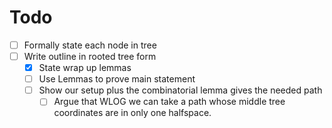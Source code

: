 # Todo
- [ ] Formally state each node in tree
- [ ] Write outline in rooted tree form
    - [x] State wrap up lemmas
    - [ ] Use Lemmas to prove main statement
    - [ ] Show our setup plus the combinatorial lemma gives the needed path
        - [ ] Argue that WLOG we can take a path whose middle tree coordinates are in only one halfspace.
